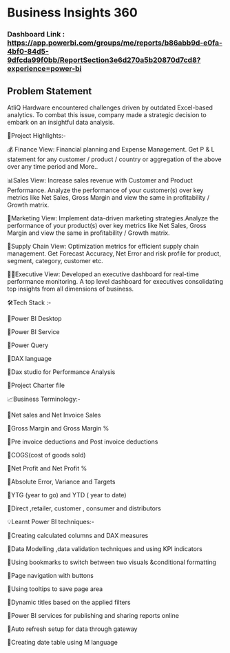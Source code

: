 

# Business Insights 360

### Dashboard Link : https://app.powerbi.com/groups/me/reports/b86abb9d-e0fa-4bf0-84d5-9dfcda99f0bb/ReportSection3e6d270a5b20870d7cd8?experience=power-bi

## Problem Statement


AtliQ Hardware encountered challenges driven by outdated Excel-based analytics. To combat this issue, company made a strategic decision to embark on an insightful data analysis.

🌟Project Highlights:-

💰 Finance View: Financial planning and Expense Management. 
Get  P & L statement for any customer / product / country or aggregation of the above over any time period and More..

📊Sales View: Increase sales revenue with Customer and Product Performance. Analyze the performance of your customer(s) over key metrics like Net Sales, Gross Margin and view the same in profitability / Growth matrix.

📢Marketing View: Implement data-driven marketing strategies.Analyze the performance of your product(s) over key metrics like Net Sales, Gross Margin and view the same in profitability / Growth matrix.

🚚Supply Chain View: Optimization metrics for efficient supply chain management. Get Forecast Accuracy, Net Error and risk profile for product, segment, category, customer etc.

👨‍💼Executive View: Developed an executive dashboard for real-time performance monitoring. A top level dashboard for executives consolidating top insights from all dimensions of business.

🛠️Tech Stack :-

🔹Power BI Desktop

🔹Power BI Service

🔹Power Query

🔹DAX language

🔹Dax studio for Performance Analysis

🔹Project Charter file

📈Business Terminology:-

🔹Net sales and Net Invoice Sales

🔹Gross Margin and Gross Margin %

🔹Pre invoice deductions and Post invoice deductions

🔹COGS(cost of goods sold)

🔹Net Profit and Net Profit %

🔹Absolute Error, Variance and Targets

🔹YTG (year to go) and YTD ( year to date)

🔹Direct ,retailer, customer , consumer and distributors

💡Learnt Power BI techniques:-

🔹Creating calculated columns and DAX measures

🔹Data Modelling ,data validation techniques and using KPI indicators

🔹Using bookmarks to switch between two visuals &conditional formatting

🔹Page navigation with buttons

🔹Using tooltips to save page area

🔹Dynamic titles based on the applied filters

🔹Power BI services for publishing and sharing reports online

🔹Auto refresh setup for data through gateway

🔹Creating date table using M language



